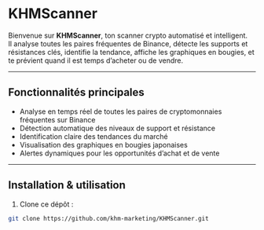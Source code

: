 # KHMScanner

Bienvenue sur **KHMScanner**, ton scanner crypto automatisé et intelligent.  
Il analyse toutes les paires fréquentes de Binance, détecte les supports et résistances clés, identifie la tendance, affiche les graphiques en bougies, et te prévient quand il est temps d’acheter ou de vendre.  

---

## Fonctionnalités principales

- Analyse en temps réel de toutes les paires de cryptomonnaies fréquentes sur Binance  
- Détection automatique des niveaux de support et résistance  
- Identification claire des tendances du marché  
- Visualisation des graphiques en bougies japonaises  
- Alertes dynamiques pour les opportunités d’achat et de vente  

---

## Installation & utilisation

1. Clone ce dépôt :  
```bash
git clone https://github.com/khm-marketing/KHMScanner.git
